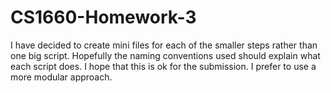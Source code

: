 # CS1660-Homework-3
I have decided to create mini files for each of the smaller steps rather than one big script. Hopefully the naming conventions used should explain what each script does. I hope that this is ok for the submission. I prefer to use a more modular approach.

